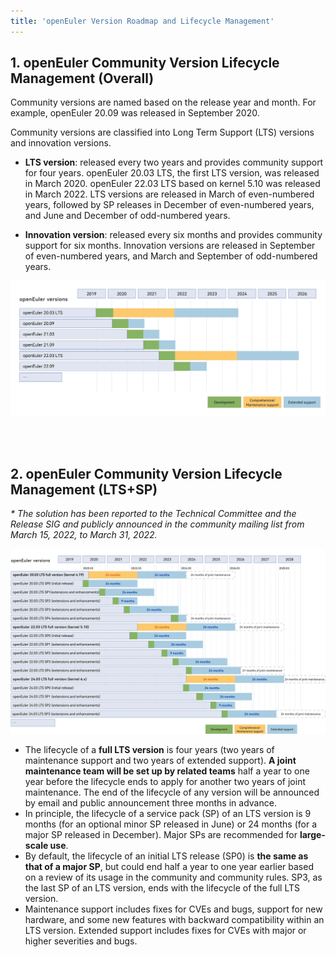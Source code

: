 ```yaml
---
title: 'openEuler Version Roadmap and Lifecycle Management'
---
```


<div class="markdown">

## 1. openEuler Community Version Lifecycle Management (Overall)

Community versions are named based on the release year and month. For example, openEuler 20.09 was released in September 2020.

Community versions are classified into Long Term Support (LTS) versions and innovation versions.

- **LTS version**: released every two years and provides community support for four years. openEuler 20.03 LTS, the first LTS version, was released in March 2020. openEuler 22.03 LTS based on kernel 5.10 was released in March 2022. LTS versions are released in March of even-numbered years, followed by SP releases in December of even-numbered years, and June and December of odd-numbered years.

- **Innovation version**: released every six months and provides community support for six months. Innovation versions are released in September of even-numbered years, and March and September of odd-numbered years.

![](./lifecycle.jpg)

<br/>
<br/>

## 2. openEuler Community Version Lifecycle Management (LTS+SP)

_\* The solution has been reported to the Technical Committee and the Release SIG and publicly announced in the community mailing list from March 15, 2022, to March 31, 2022._

![](./lts-sp-lifecycle.jpg)

- The lifecycle of a **full LTS version** is four years (two years of maintenance support and two years of extended support). **A joint maintenance team will be set up by related teams** half a year to one year before the lifecycle ends to apply for another two years of joint maintenance. The end of the lifecycle of any version will be announced by email and public announcement three months in advance.
- In principle, the lifecycle of a service pack (SP) of an LTS version is 9 months (for an optional minor SP released in June) or 24 months (for a major SP released in December). Major SPs are recommended for **large-scale use**.
- By default, the lifecycle of an initial LTS release (SP0) is **the same as that of a major SP**, but could end half a year to one year earlier based on a review of its usage in the community and community rules. SP3, as the last SP of an LTS version, ends with the lifecycle of the full LTS version.
- Maintenance support includes fixes for CVEs and bugs, support for new hardware, and some new features with backward compatibility within an LTS version. Extended support includes fixes for CVEs with major or higher severities and bugs.

<br/>

</div>
